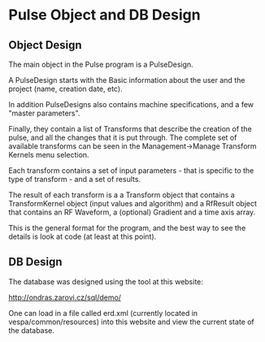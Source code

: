 # Pulse Object and DB Design

## Object Design
The main object in the Pulse program is a PulseDesign.

A PulseDesign starts with the Basic information about the user and the project (name, creation date, etc).

In addition PulseDesigns also contains machine specifications, and a few "master parameters".

Finally, they contain a list of Transforms that describe the creation of the pulse, and all the changes that it is put through. The complete set of available transforms can be seen in the Management->Manage Transform Kernels menu selection.

Each transform contains a set of input parameters - that is specific to the type of transform - and a set of results.

The result of each transform is a a Transform object that contains a TransformKernel object (input values and algorithm) and a RfResult object that contains an RF Waveform, a (optional) Gradient and a time axis array.

This is the general format for the program, and the best way to see the details is look at code (at least at this point).



## DB Design
The database was designed using the tool at this website:

http://ondras.zarovi.cz/sql/demo/

One can load in a file called erd.xml (currently located in vespa/common/resources) into this website and view the current state of the database.
